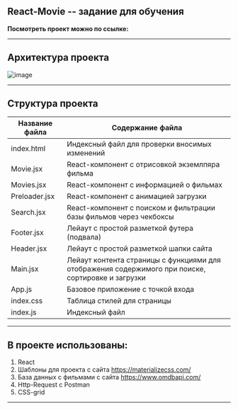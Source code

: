 


 ## React-Movie -- задание для обучения
 

 **Посмотреть проект можно по ссылке:**
 
 -----
 ## Архитектура проекта 
 ![image](https://user-images.githubusercontent.com/98582981/174443786-24de7dc7-1474-437e-8bde-b4f3fabda101.png)

 
 -----
 
 ## Структура проекта
 Название файла      | Содержание файла
---------------------|----------------------
index.html    | Индексный файл для проверки вносимых изменений
Movie.jsx  | React-компонент с отрисовкой экземлпяра фильма
Movies.jsx        | React-компонент с информацией о фильмах
Preloader.jsx | React-компонент с анимацией загрузки
Search.jsx		| React-компонент с поиском и фильтрации базы фильмов через чекбоксы
Footer.jsx	 | Лейаут с простой разметкой футера (подвала)
Header.jsx	 | Лейаут с простой разметкой шапки сайта
Main.jsx	 | Лейаут контента страницы с функциями для отображения содержимого при поиске, сортировке и загрузки
App.js | Базовое приложение с точкой входа
index.css | Таблица стилей для страницы
index.js | Индексный файл

------------
 
 
## В проекте использованы:

1) React
2) Шаблоны для проекта с сайта https://materializecss.com/
3) База данных с фильмами с сайта  https://www.omdbapi.com/ 
4) Http-Request с Postman
5) CSS-grid
 
 
--------------



